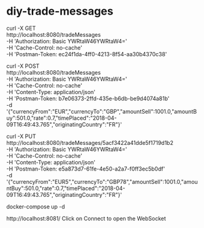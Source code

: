 # diy-trade-messages


curl -X GET \
  http://localhost:8080/tradeMessages \
  -H 'Authorization: Basic YWRtaW46YWRtaW4=' \
  -H 'Cache-Control: no-cache' \
  -H 'Postman-Token: ec24f1da-4ff0-4213-8f54-aa30b4370c38'


curl -X POST \
    http://localhost:8080/tradeMessages \
    -H 'Authorization: Basic YWRtaW46YWRtaW4=' \
    -H 'Cache-Control: no-cache' \
    -H 'Content-Type: application/json' \
    -H 'Postman-Token: b7e06373-2ffd-435e-b6db-be9d4074a81b' \
    -d '{"currencyFrom":"EUR","currencyTo":"GBP","amountSell":1001.0,"amountBuy":501.0,"rate":0.7,"timePlaced":"2018-04-09T16:49:43.765","originatingCountry":"FR"}'

curl -X PUT \
      http://localhost:8080/tradeMessages/5acf3422a41dde5f1719d1b2 \
      -H 'Authorization: Basic YWRtaW46YWRtaW4=' \
      -H 'Cache-Control: no-cache' \
      -H 'Content-Type: application/json' \
      -H 'Postman-Token: e5a873d7-61fe-4e50-a2a7-f0ff3ec5b0df' \
      -d '{"currencyFrom":"EUR5","currencyTo":"GBP78","amountSell":1001.0,"amountBuy":501.0,"rate":0.7,"timePlaced":"2018-04-09T16:49:43.765","originatingCountry":"FR"}'


docker-compose up -d

http://localhost:8081/
Click on Connect to open the WebSocket
